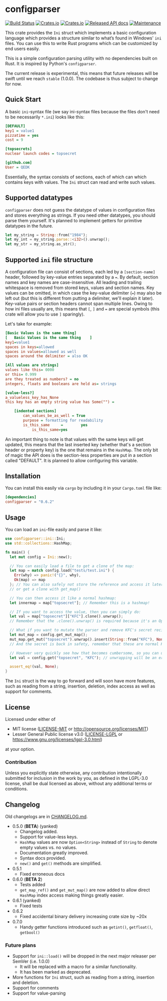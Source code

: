 # configparser
[![Build Status](https://travis-ci.com/QEDK/configparser-rs.svg?branch=master)](https://travis-ci.com/QEDK/configparser-rs) [![Crates.io](https://img.shields.io/crates/l/configparser?color=black)](LICENSE-MIT) [![Crates.io](https://img.shields.io/crates/v/configparser?color=black)](https://crates.io/crates/configparser) [![Released API docs](https://docs.rs/configparser/badge.svg)](https://docs.rs/configparser) [![Maintenance](https://img.shields.io/maintenance/yes/2020)](https://github.com/QEDK/configparser-rs)

This crate provides the `Ini` struct which implements a basic configuration language which provides a structure similar to what’s found in Windows' `ini` files. You can use this to write Rust programs which can be customized by end users easily.

This is a simple configuration parsing utility with no dependencies built on Rust. It is inspired by Python's `configparser`.

The current release is experimental, this means that future releases will be swift until we reach `stable` (1.0.0).
The codebase is thus subject to change for now.

## Quick Start

A basic `ini`-syntax file (we say ini-syntax files because the files don't need to be necessarily `*.ini`) looks like this:
```INI
[DEFAULT]
key1 = value1
pizzatime = yes
cost = 9

[topsecrets]
nuclear launch codes = topsecret

[github.com]
User = QEDK
```
Essentially, the syntax consists of sections, each of which can which contains keys with values. The `Ini` struct can read and write such values.

## Supported datatypes
`configparser` does not guess the datatype of values in configuration files and stores everything as strings. If you need other datatypes, you should
parse them yourself. It's planned to implement getters for primitive datatypes in the future.
```rust
let my_string = String::from("1984");
let my_int = my_string.parse::<i32>().unwrap();
let my_str = my_string.as_str();
```

## Supported `ini` file structure
A configuration file can consist of sections, each led by a `[section-name]` header, followed by key-value entries separated by a `=`. By default, section names and key names are case-insensitive. All leading and trailing whitespace is removed from stored keys, values and section names.
Key values can be omitted, in which case the key-value delimiter (`=`) may also be left out (but this is different from putting a delimiter, we'll
explain it later). Key-value pairs or section headers cannot span multiple lines.
Owing to how ini files usually are, this means that `[`, `]` and `=` are special symbols (this crate will allow you to use `]` sparingly).

Let's take for example:
```INI
[Basic Values is the same thing]
[   Basic Values is the same thing    ]
key1=value1
spaces in keys=allowed
spaces in values=allowed as well
spaces around the delimiter = also OK

[All values are strings]
values like this= 0000
or this= 0.999
are they treated as numbers? = no
integers, floats and booleans are held as= strings

[value-less?]
a_valueless_key_has_None
this key has an empty string value has Some("") =

    [indented sections]
        can_values_be_as_well = True
        purpose = formatting for readability
        is_this_same     =        yes
            is_this_same=yes
```
An important thing to note is that values with the same keys will get updated, this means that the last inserted key (whether that's a section header
or property key) is the one that remains in the `HashMap`.
The only bit of magic the API does is the section-less properties are put in a section called "DEFAULT". It is planned to allow configuring this variable.

## Installation
You can install this easily via `cargo` by including it in your `Cargo.toml` file like:
```TOML
[dependencies]
configparser = "0.6.2"
```

## Usage
You can load an `ini`-file easily and parse it like:
```rust
use configparser::ini::Ini;
use std::collections::HashMap;

fn main() {
  let mut config = Ini::new();

  // You can easily load a file to get a clone of the map:
  let map = match config.load("tests/test.ini") {
  	Err(why) => panic!("{}", why),
  	Ok(map) => map
  }; // You can also safely not store the reference and access it later with get_map_ref()
  // or get a clone with get_map()

  // You can then access it like a normal hashmap:
  let innermap = map["topsecret"]; // Remember this is a hashmap!

  // If you want to access the value, then you can simply do:
  let val = map["topsecret"]["KFC"].clone().unwrap();
  // Remember that the .clone().unwrap() is required because it's an Option<String> type!

  // What if you want to mutate the parser and remove KFC's secret recipe? Just use get_mut_map()
  let mut_map = config.get_mut_map();
  mut_map.get_mut("topsecret").unwrap().insert(String::from("KFC"), None);
  // And the secret is back in safety, remember that these are normal HashMap functions chained for convenience.

  // However very quickly see how that becomes cumbersome, so you can use the handy get() function from Ini
  let val = config.get("topsecret", "KFC"); // unwrapping will be an error because we just emptied it!

  assert_eq!(val, None);
}
```
The `Ini` struct is the way to go forward and will soon have more features, such as reading from a string, insertion, deletion, index access
as well as support for comments.

## License

Licensed under either of

 * MIT license ([LICENSE-MIT](LICENSE-MIT) or http://opensource.org/licenses/MIT)
 * Lesser General Public license v3.0 ([LICENSE-LGPL](LICENSE-LGPL) or https://www.gnu.org/licenses/lgpl-3.0.html)

at your option.

### Contribution

Unless you explicitly state otherwise, any contribution intentionally submitted
for inclusion in the work by you, as defined in the LGPL-3.0 license, shall be dual licensed as above, without any
additional terms or conditions.

## Changelog

Old changelogs are in [CHANGELOG.md](CHANGELOG.md).
- 0.5.0 (**BETA**) (yanked)
  - Changelog added.
  - Support for value-less keys.
  - `HashMap` values are now `Option<String>` instead of `String` to denote empty values vs. no values.
  - Documentation greatly improved.
  - Syntax docs provided.
  - `new()` and `get()` methods are simplified.
- 0.5.1
  - Fixed erroneous docs
- 0.6.0 (**BETA 2**)
  - Tests added
  - `get_map_ref()` and `get_mut_map()` are now added to allow direct `HashMap` index access making things greatly easier.
- 0.6.1 (yanked)
  - Fixed tests
- 0.6.2
  - Fixed accidental binary delivery increasing crate size by ~20x
- 0.7.0
  - Handy getter functions introduced such as `getint()`, `getfloat()`, `getbool()`

### Future plans

- Support for `ini::load()` will be dropped in the next major releaser per SemVer (i.e. 1.0.0)
  - It will be replaced with a macro for a similar functionality.
  - It has been marked as deprecated.
- More functions for `Ini` struct, such as reading from a string, insertion and deletion.
- Support for comments
- Support for value-parsing
